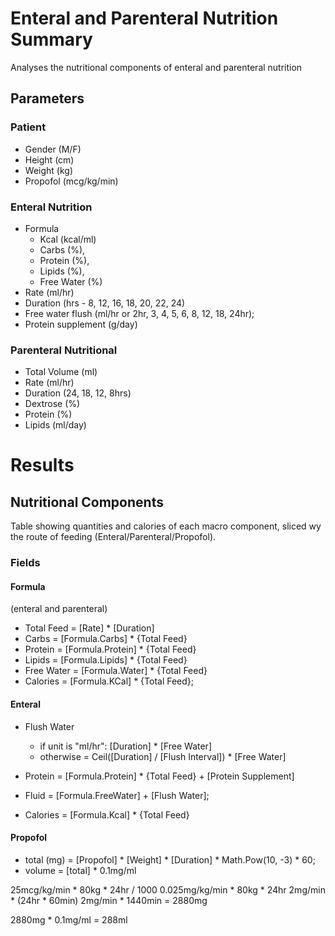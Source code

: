 # Enteral and Parenteral Nutrition Summary
Analyses the nutritional components of enteral and parenteral nutrition

## Parameters

### Patient

- Gender (M/F)
- Height (cm)
- Weight (kg)
- Propofol (mcg/kg/min)

### Enteral Nutrition

- Formula 
  - Kcal (kcal/ml)
  - Carbs (%),
  - Protein (%),
  - Lipids (%),
  - Free Water (%)
- Rate (ml/hr)
- Duration (hrs - 8, 12, 16, 18, 20, 22, 24)
- Free water flush (ml/hr or  2hr, 3, 4, 5, 6, 8, 12, 18, 24hr);
- Protein supplement (g/day)

### Parenteral Nutritional

- Total Volume (ml)
- Rate (ml/hr)
- Duration (24, 18, 12, 8hrs)
- Dextrose (%)
- Protein (%)
- Lipids (ml/day)

# Results

## Nutritional Components

Table showing quantities and calories of each macro component, sliced wy the route of feeding (Enteral/Parenteral/Propofol).

### Fields

#### Formula
(enteral and parenteral)

- Total Feed = [Rate] * [Duration]
- Carbs = [Formula.Carbs] * {Total Feed}
- Protein = [Formula.Protein] * {Total Feed}
- Lipids = [Formula.Lipids] * {Total Feed}
- Free Water = [Formula.Water] * {Total Feed}
- Calories = [Formula.KCal] * {Total Feed};

#### Enteral

- Flush Water 
    - if unit is "ml/hr": [Duration] * [Free Water]
    - otherwise = Ceil([Duration] / [Flush Interval]) * [Free Water]

- Protein = [Formula.Protein] * {Total Feed} + [Protein Supplement]
- Fluid = [Formula.FreeWater] + [Flush Water];
- Calories = [Formula.Kcal] * {Total Feed}

#### Propofol
- total (mg) = [Propofol] * [Weight] * [Duration] * Math.Pow(10, -3) * 60;
- volume = [total] * 0.1mg/ml

25mcg/kg/min * 80kg * 24hr / 1000
0.025mg/kg/min * 80kg * 24hr
2mg/min * (24hr * 60min)
2mg/min * 1440min = 2880mg

2880mg * 0.1mg/ml = 288ml
